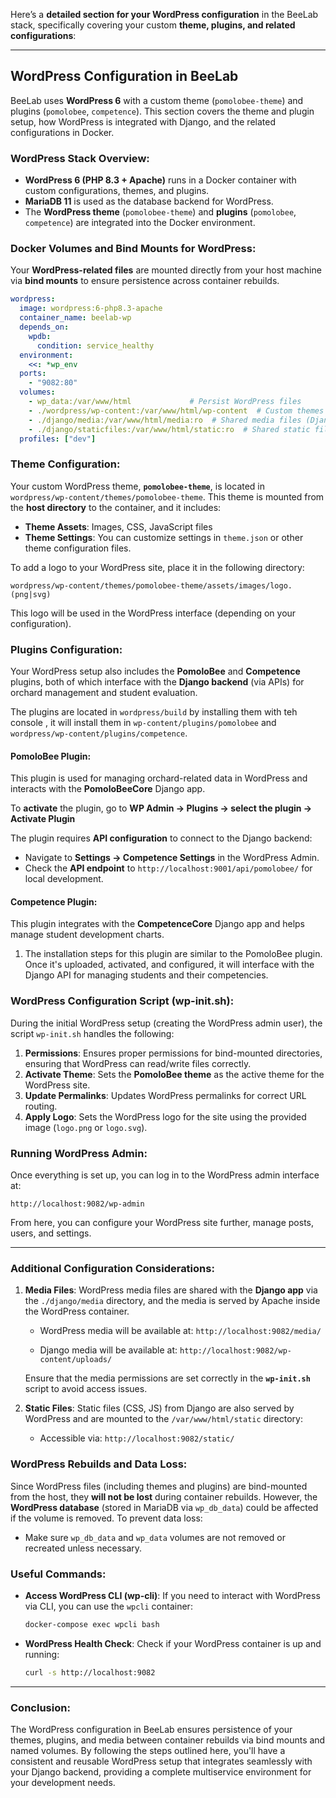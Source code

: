 Here’s a **detailed section for your WordPress configuration** in the BeeLab stack, specifically covering your custom **theme, plugins, and related configurations**:

---

## WordPress Configuration in BeeLab

BeeLab uses **WordPress 6** with a custom theme (`pomolobee-theme`) and plugins (`pomolobee`, `competence`). This section covers the theme and plugin setup, how WordPress is integrated with Django, and the related configurations in Docker.

### **WordPress Stack Overview**:

* **WordPress 6 (PHP 8.3 + Apache)** runs in a Docker container with custom configurations, themes, and plugins.
* **MariaDB 11** is used as the database backend for WordPress.
* The **WordPress theme** (`pomolobee-theme`) and **plugins** (`pomolobee`, `competence`) are integrated into the Docker environment.

### **Docker Volumes and Bind Mounts for WordPress**:

Your **WordPress-related files** are mounted directly from your host machine via **bind mounts** to ensure persistence across container rebuilds.

```yaml
wordpress:
  image: wordpress:6-php8.3-apache
  container_name: beelab-wp
  depends_on:
    wpdb:
      condition: service_healthy
  environment:
    <<: *wp_env
  ports:
    - "9082:80"
  volumes:
    - wp_data:/var/www/html             # Persist WordPress files
    - ./wordpress/wp-content:/var/www/html/wp-content  # Custom themes and plugins
    - ./django/media:/var/www/html/media:ro  # Shared media files (Django media)
    - ./django/staticfiles:/var/www/html/static:ro  # Shared static files (Django)
  profiles: ["dev"]
```

### **Theme Configuration**:

Your custom WordPress theme, **`pomolobee-theme`**, is located in `wordpress/wp-content/themes/pomolobee-theme`. This theme is mounted from the **host directory** to the container, and it includes:

* **Theme Assets**: Images, CSS, JavaScript files
* **Theme Settings**: You can customize settings in `theme.json` or other theme configuration files.

To add a logo to your WordPress site, place it in the following directory:

```text
wordpress/wp-content/themes/pomolobee-theme/assets/images/logo.(png|svg)
```

This logo will be used in the WordPress interface (depending on your configuration).

### **Plugins Configuration**:

Your WordPress setup also includes the **PomoloBee** and **Competence** plugins, both of which interface with the **Django backend** (via APIs) for orchard management and student evaluation.

The plugins are located in `wordpress/build`
by installing them with teh console , it will install them in `wp-content/plugins/pomolobee` and `wordpress/wp-content/plugins/competence`. 

#### **PomoloBee Plugin**:

This plugin is used for managing orchard-related data in WordPress and interacts with the **PomoloBeeCore** Django app.

 To **activate** the plugin, go to **WP Admin → Plugins → select the plugin → Activate Plugin**  
 

The plugin requires **API configuration** to connect to the Django backend:

   * Navigate to **Settings → Competence Settings** in the WordPress Admin.
   * Check the **API endpoint** to `http://localhost:9001/api/pomolobee/` for local development.

#### **Competence Plugin**:

This plugin integrates with the **CompetenceCore** Django app and helps manage student development charts.

1. The installation steps for this plugin are similar to the PomoloBee plugin. Once it's uploaded, activated, and configured, it will interface with the Django API for managing students and their competencies.

### **WordPress Configuration Script (wp-init.sh)**:

During the initial WordPress setup (creating the WordPress admin user), the script `wp-init.sh` handles the following:

1. **Permissions**: Ensures proper permissions for bind-mounted directories, ensuring that WordPress can read/write files correctly.
2. **Activate Theme**: Sets the **PomoloBee theme** as the active theme for the WordPress site.
3. **Update Permalinks**: Updates WordPress permalinks for correct URL routing.
4. **Apply Logo**: Sets the WordPress logo for the site using the provided image (`logo.png` or `logo.svg`).

 

### **Running WordPress Admin**:

Once everything is set up, you can log in to the WordPress admin interface at:

```text
http://localhost:9082/wp-admin
```

From here, you can configure your WordPress site further, manage posts, users, and settings.

---

### **Additional Configuration Considerations**:

1. **Media Files**:
   WordPress media files are shared with the **Django app** via the `./django/media` directory, and the media is served by Apache inside the WordPress container.

   * WordPress media will be available at:
     `http://localhost:9082/media/`

   * Django media will be available at:
     `http://localhost:9082/wp-content/uploads/`

   Ensure that the media permissions are set correctly in the **`wp-init.sh`** script to avoid access issues.

2. **Static Files**:
   Static files (CSS, JS) from Django are also served by WordPress and are mounted to the `/var/www/html/static` directory:

   * Accessible via:
     `http://localhost:9082/static/`

### **WordPress Rebuilds and Data Loss**:

Since WordPress files (including themes and plugins) are bind-mounted from the host, they **will not be lost** during container rebuilds. However, the **WordPress database** (stored in MariaDB via `wp_db_data`) could be affected if the volume is removed. To prevent data loss:

* Make sure `wp_db_data` and `wp_data` volumes are not removed or recreated unless necessary.

### **Useful Commands**:

* **Access WordPress CLI (wp-cli)**:
  If you need to interact with WordPress via CLI, you can use the `wpcli` container:

  ```bash
  docker-compose exec wpcli bash
  ```

* **WordPress Health Check**:
  Check if your WordPress container is up and running:

  ```bash
  curl -s http://localhost:9082
  ```

---

### **Conclusion**:

The WordPress configuration in BeeLab ensures persistence of your themes, plugins, and media between container rebuilds via bind mounts and named volumes. By following the steps outlined here, you'll have a consistent and reusable WordPress setup that integrates seamlessly with your Django backend, providing a complete multiservice environment for your development needs.
